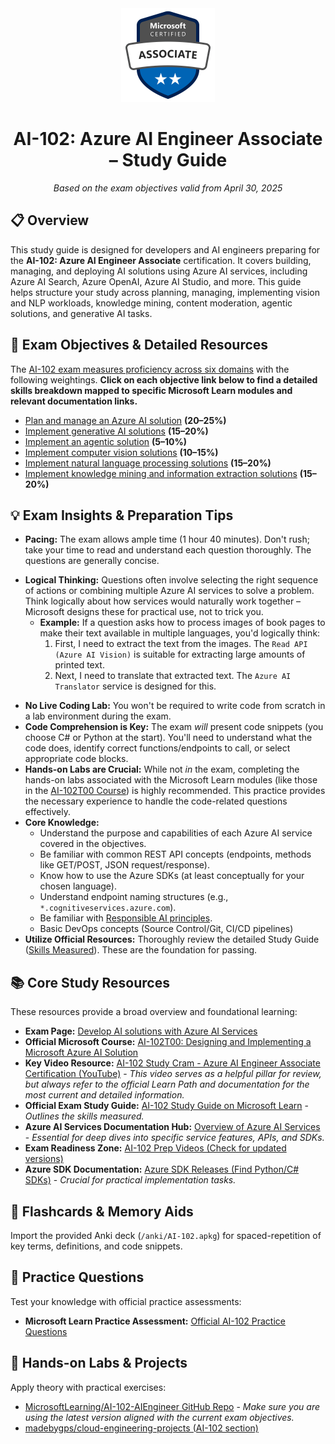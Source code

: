 <!-- Header & Badge -->

<div align="center">
  <img src="./images/microsoft-certified-associate-badge.svg" alt="Azure AI Engineer Associate Badge" height="150" />
  <h1>AI-102: Azure AI Engineer Associate – Study Guide</h1>
  <p><em>Based on the exam objectives valid from April 30, 2025</em></p>
</div>

## 📋 Overview

This study guide is designed for developers and AI engineers preparing for the **AI-102: Azure AI Engineer Associate** certification. It covers building, managing, and deploying AI solutions using Azure AI services, including Azure AI Search, Azure OpenAI, Azure AI Studio, and more. This guide helps structure your study across planning, managing, implementing vision and NLP workloads, knowledge mining, content moderation, agentic solutions, and generative AI tasks.

## 🎯 Exam Objectives & Detailed Resources

The [AI-102 exam measures proficiency across six domains](https://learn.microsoft.com/en-us/credentials/certifications/resources/study-guides/ai-102#skills-at-a-glance) with the following weightings. **Click on each objective link below to find a detailed skills breakdown mapped to specific Microsoft Learn modules and relevant documentation links.**

- [Plan and manage an Azure AI solution](./plan-and-manage-an-azure-ai-solution/README.md) **(20–25%)**
- [Implement generative AI solutions](./implement-generative-ai-solutions/README.md) **(15–20%)**
- [Implement an agentic solution](./implement-an-agentic-solution/README.md) **(5–10%)**
- [Implement computer vision solutions](./implement-computer-vision-solutions/README.md) **(10–15%)**
- [Implement natural language processing solutions](./implement-natural-language-processing-solutions/README.md) **(15–20%)**
- [Implement knowledge mining and information extraction solutions](./implement-knowledge-mining-and-information-extraction-solutions/README.md) **(15–20%)**

## 💡 Exam Insights & Preparation Tips

- **Pacing:** The exam allows ample time (1 hour 40 minutes). Don't rush; take your time to read and understand each question thoroughly. The questions are generally concise.

* **Logical Thinking:** Questions often involve selecting the right sequence of actions or combining multiple Azure AI services to solve a problem. Think logically about how services would naturally work together – Microsoft designs these for practical use, not to trick you.
  - **Example:** If a question asks how to process images of book pages to make their text available in multiple languages, you'd logically think:
    1. First, I need to extract the text from the images. The `Read API (Azure AI Vision)` is suitable for extracting large amounts of printed text.
    1. Next, I need to translate that extracted text. The `Azure AI Translator` service is designed for this.

- **No Live Coding Lab:** You won't be required to write code from scratch in a lab environment during the exam.
- **Code Comprehension is Key:** The exam *will* present code snippets (you choose C# or Python at the start). You'll need to understand what the code does, identify correct functions/endpoints to call, or select appropriate code blocks.
- **Hands-on Labs are Crucial:** While not *in* the exam, completing the hands-on labs associated with the Microsoft Learn modules (like those in the [AI-102T00 Course](https://learn.microsoft.com/en-us/training/courses/ai-102t00)) is highly recommended. This practice provides the necessary experience to handle the code-related questions effectively.
- **Core Knowledge:**
  - Understand the purpose and capabilities of each Azure AI service covered in the objectives.
  - Be familiar with common REST API concepts (endpoints, methods like GET/POST, JSON request/response).
  - Know how to use the Azure SDKs (at least conceptually for your chosen language).
  - Understand endpoint naming structures (e.g., `*.cognitiveservices.azure.com`).
  - Be familiar with [Responsible AI principles](https://learn.microsoft.com/en-us/training/modules/prepare-azure-ai-development/6-responsible-ai).
  - Basic DevOps concepts (Source Control/Git, CI/CD pipelines)
- **Utilize Official Resources:** Thoroughly review the detailed Study Guide ([Skills Measured](https://learn.microsoft.com/en-us/credentials/certifications/resources/study-guides/ai-102#skills-measured-as-of-april-30-2025)). These are the foundation for passing.

## 📚 Core Study Resources

These resources provide a broad overview and foundational learning:

- **Exam Page:** [Develop AI solutions with Azure AI Services](https://learn.microsoft.com/en-us/credentials/certifications/exams/ai-102/)
- **Official Microsoft Course:** [AI-102T00: Designing and Implementing a Microsoft Azure AI Solution](https://learn.microsoft.com/en-us/training/courses/ai-102t00)
- **Key Video Resource:** [AI-102 Study Cram - Azure AI Engineer Associate Certification (YouTube)](https://www.youtube.com/watch?v=I7fdWafTcPY) - *This video serves as a helpful pillar for review, but always refer to the official Learn Path and documentation for the most current and detailed information.*
- **Official Exam Study Guide:** [AI-102 Study Guide on Microsoft Learn](https://learn.microsoft.com/en-us/credentials/certifications/resources/study-guides/ai-102) - *Outlines the skills measured.*
- **Azure AI Services Documentation Hub:** [Overview of Azure AI Services](https://learn.microsoft.com/en-us/azure/ai-services/) - *Essential for deep dives into specific service features, APIs, and SDKs.*
- **Exam Readiness Zone:** [AI-102 Prep Videos (Check for updated versions)](https://learn.microsoft.com/en-us/shows/exam-readiness-zone/)
- **Azure SDK Documentation:** [Azure SDK Releases (Find Python/C# SDKs)](https://azure.github.io/azure-sdk/) - *Crucial for practical implementation tasks.*

## 🧠 Flashcards & Memory Aids

Import the provided Anki deck (`/anki/AI-102.apkg`) for spaced-repetition of key terms, definitions, and code snippets.

## 📝 Practice Questions

Test your knowledge with official practice assessments:

- **Microsoft Learn Practice Assessment:** [Official AI-102 Practice Questions](https://learn.microsoft.com/en-us/credentials/certifications/azure-ai-engineer/practice/assessment?assessment-type=practice&assessmentId=61&practice-assessment-type=certification)

## 🔬 Hands-on Labs & Projects

Apply theory with practical exercises:

- [MicrosoftLearning/AI-102-AIEngineer GitHub Repo](https://github.com/MicrosoftLearning/AI-102-AIEngineer) - *Make sure you are using the latest version aligned with the current exam objectives.*
- [madebygps/cloud-engineering-projects (AI-102 section)](https://github.com/madebygps/cloud-engineering-projects/tree/main/ai-102)
